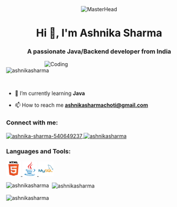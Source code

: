 <div align="center">
    <img src="https://camo.githubusercontent.com/f3b04bcc5a6c38cefe94f011a982263fc8718412568f756362f903776c66d008/68747470733a2f2f6d656469612e74656e6f722e636f6d2f53353962506b543070716341414141432f70726f6772616d6d696e672e676966" alt="MasterHead">
</div>

<h1 align="center">Hi 👋, I'm Ashnika Sharma</h1>
<h3 align="center">A passionate Java/Backend developer from India</h3>

<!-- Coding GIF -->
<img align="right" alt="Coding" width="400" src="https://cdna.artstation.com/p/assets/images/images/042/631/286/original/bryan-rodriguez-belchibia-1-rightspeed.gif?1635037562">

<p align="left"> <img src="https://komarev.com/ghpvc/?username=ashnikasharma&label=Profile%20views&color=0e75b6&style=flat" alt="ashnikasharma" /> </p>

<p align="left"> 
  <a href="https://twitter.com/" target="blank">
    <img src="https://img.shields.io/twitter/follow/?logo=twitter&style=for-the-badge" alt="" />
  </a> 
</p>

- 🌱 I’m currently learning **Java**

- 📫 How to reach me **ashnikasharmachoti@gmail.com**

<h3 align="left">Connect with me:</h3>
<p align="left">
  <a href="https://linkedin.com/in/ashnika-sharma-540649237" target="blank">
    <img align="center" src="https://raw.githubusercontent.com/rahuldkjain/github-profile-readme-generator/master/src/images/icons/Social/linked-in-alt.svg" alt="ashnika-sharma-540649237" height="30" width="40" />
  </a>
  <a href="https://www.codechef.com/users/ashnikasharma" target="blank">
    <img align="center" src="https://cdn.jsdelivr.net/npm/simple-icons@3.1.0/icons/codechef.svg" alt="ashnikasharma" height="30" width="40" />
  </a>
</p>

<h3 align="left">Languages and Tools:</h3>
<p align="left"> 
  <a href="https://www.w3.org/html/" target="_blank" rel="noreferrer"> 
    <img src="https://raw.githubusercontent.com/devicons/devicon/master/icons/html5/html5-original-wordmark.svg" alt="html5" width="40" height="40"/> 
  </a> 
  <a href="https://www.java.com" target="_blank" rel="noreferrer"> 
    <img src="https://raw.githubusercontent.com/devicons/devicon/master/icons/java/java-original.svg" alt="java" width="40" height="40"/> 
  </a> 
  <a href="https://www.mysql.com/" target="_blank" rel="noreferrer"> 
    <img src="https://raw.githubusercontent.com/devicons/devicon/master/icons/mysql/mysql-original-wordmark.svg" alt="mysql" width="40" height="40"/> 
  </a> 
</p>

<!-- Top Languages -->
<p>
  <img align="left" src="https://github-readme-stats.vercel.app/api/top-langs?username=ashnikasharma&show_icons=true&locale=en&layout=compact" alt="ashnikasharma" />
</p>

<!-- GitHub Stats -->
<p>&nbsp;
  <img align="center" src="https://github-readme-stats.vercel.app/api?username=ashnikasharma&show_icons=true&locale=en" alt="ashnikasharma" />
</p>

<!-- Streak Stats -->
<p>
  <img align="center" src="https://github-readme-streak-stats.herokuapp.com/?user=ashnikasharma&" alt="ashnikasharma" />
</p>
